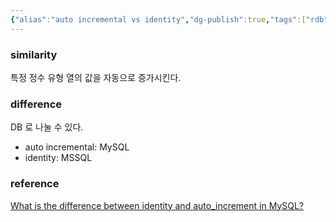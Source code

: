 ```yaml
---
{"alias":"auto incremental vs identity","dg-publish":true,"tags":["rdb","autoincremental","identity"],"permalink":"/data/database/__/auto-incremental-versus-identity/","dgPassFrontmatter":true,"noteIcon":"","created":"2024-06-30T00:39:32.000+09:00"}
---
```




### similarity


특정 정수 유형 열의 값을 자동으로 증가시킨다.

### difference


DB 로 나눌 수 있다.
- auto incremental: MySQL
- identity: MSSQL

### reference


[What is the difference between identity and auto_increment in MySQL?](https://www.quora.com/What-is-the-difference-between-identity-and-auto_increment-in-MySQL)